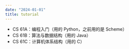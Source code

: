 ```yaml
---
date: "2024-01-01"
title: tutorial
---
```


- CS 61A：编程入门（用的 Python，之前用的是 Scheme）
- CS 61B：算法与数据结构（用的 Java）
- CS 61C：计算机体系结构（用的 C）